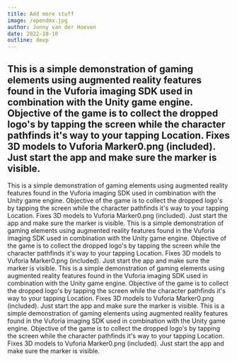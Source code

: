 ```yaml
---
title: Add more stuff
image: /opendmx.jpg
author: Jonny van der Hoeven
date: 2022-10-10
outline: deep
---
```

This is a simple demonstration of gaming elements using augmented reality 
features found in the Vuforia imaging SDK used in combination with the Unity game engine. Objective of the game 
is to collect the dropped logo's by tapping the screen while the character pathfinds it's way to your tapping 
Location. Fixes 3D models to Vuforia Marker0.png (included). Just start the app and make sure the marker is visible.
---
This is a simple demonstration of gaming elements using augmented reality
features found in the Vuforia imaging SDK used in combination with the Unity game engine. Objective of the game
is to collect the dropped logo's by tapping the screen while the character pathfinds it's way to your tapping
Location. Fixes 3D models to Vuforia Marker0.png (included). Just start the app and make sure the marker is visible.
This is a simple demonstration of gaming elements using augmented reality
features found in the Vuforia imaging SDK used in combination with the Unity game engine. Objective of the game
is to collect the dropped logo's by tapping the screen while the character pathfinds it's way to your tapping
Location. Fixes 3D models to Vuforia Marker0.png (included). Just start the app and make sure the marker is visible.
This is a simple demonstration of gaming elements using augmented reality
features found in the Vuforia imaging SDK used in combination with the Unity game engine. Objective of the game
is to collect the dropped logo's by tapping the screen while the character pathfinds it's way to your tapping
Location. Fixes 3D models to Vuforia Marker0.png (included). Just start the app and make sure the marker is visible.
This is a simple demonstration of gaming elements using augmented reality
features found in the Vuforia imaging SDK used in combination with the Unity game engine. Objective of the game
is to collect the dropped logo's by tapping the screen while the character pathfinds it's way to your tapping
Location. Fixes 3D models to Vuforia Marker0.png (included). Just start the app and make sure the marker is visible.
